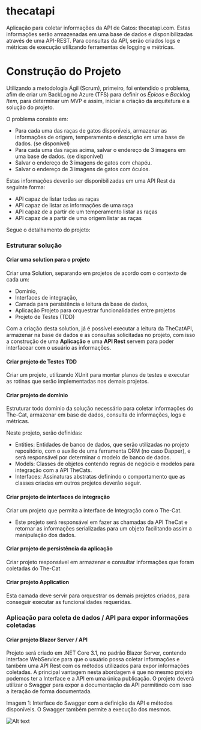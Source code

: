 # thecatapi
Aplicação para coletar informações da API de Gatos: thecatapi.com. Estas informações serão armazenadas em uma base de dados e disponibilizadas através de uma API-REST. Para consultas da API, serão criados logs e métricas de execução utilizando ferramentas de logging e métricas.

# Construção do Projeto
Utilizando a metodologia Ágil (Scrum), primeiro, foi entendido o problema, afim de criar um BackLog no Azure (TFS) para definir os *Épicos* e *Backlog Item*, para determinar um MVP e assim, iniciar a criação da arquitetura e a solução do projeto. 

O problema consiste em:

- Para cada uma das raças de gatos disponíveis, armazenar as informações de origem, temperamento e descrição em uma base de dados. (se disponível)
- Para cada uma das raças acima, salvar o endereço de 3 imagens em uma base de dados. (se disponível)
- Salvar o endereço de 3 imagens de gatos com chapéu.
- Salvar o endereço de 3 imagens de gatos com óculos.

Estas informações deverão ser disponibilizadas em uma API Rest da seguinte forma:

- API capaz de listar todas as raças
- API capaz de listar as informações de uma raça
- API capaz de a partir de um temperamento listar as raças
- API capaz de a partir de uma origem listar as raças 

Segue o detalhamento do projeto:


### Estruturar solução
#### Criar uma solution para o projeto
Criar uma Solution, separando em projetos de acordo com o contexto de cada um: 
- Domínio, 
- Interfaces de integração, 
- Camada para persistência e leitura da base de dados, 
- Aplicação Projeto para orquestrar funcionalidades entre projetos
- Projeto de Testes (TDD)

Com a criação desta solution, já é possível executar a leitura da TheCatAPI, armazenar na base de dados e as consultas solicitadas no projeto, com isso a construção de uma **Aplicação** e uma **API Rest** servem para poder interfacear com o usuário as informações.
#### Criar projeto de Testes TDD
Criar um projeto, utilizando XUnit para montar planos de testes e executar as rotinas que serão implementadas nos demais projetos.
#### Criar projeto de domínio
Estruturar todo domínio da solução necessário para coletar informações do The-Cat, armazenar em base de dados, consulta de informações, logs e métricas.

Neste projeto, serão definidas:

- Entities: Entidades de banco de dados, que serão utilizadas no projeto repositório, com o auxilio de uma ferramenta ORM (no caso Dapper), e será responsável por determinar o modelo de banco de dados.
- Models: Classes de objetos contendo regras de negócio e modelos para integração com a API TheCats.
- Interfaces: Assinaturas abstratas definindo o comportamento que as classes criadas em outros projetos deverão seguir.  
#### Criar projeto de interfaces de integração
Criar um projeto que permita a interface de Integração com o The-Cat.

- Este projeto será responsável em fazer as chamadas da API TheCat e retornar as informações serializadas para um objeto facilitando assim a manipulação dos dados.
#### Criar projeto de persistência da aplicação
Criar projeto responsável em armazenar e consultar informações que foram coletadas do The-Cat
#### Criar projeto Application
Esta camada deve servir para orquestrar os demais projetos criados, para conseguir executar as funcionalidades requeridas.

### Aplicação para coleta de dados / API para expor informações coletadas
#### Criar projeto Blazor Server / API
Projeto será criado em .NET Core 3.1, no padrão Blazor Server, contendo interface WebService para que o usuário possa coletar informações e também uma API Rest com os métodos utilizados para expor informações coletadas. A principal vantagem nesta abordagem é que no mesmo projeto podemos ter a Interface e a API em uma única publicação.
O projeto deverá utilizar o Swagger para expor a documentação da API permitindo com isso a iteração de forma documentada.

Imagem 1: Interface do Swagger com a definição da API e métodos disponíveis. O Swagger também permite a execução dos mesmos.

![Alt text](https://user-images.githubusercontent.com/13984252/79273106-d8ff3280-7e78-11ea-8b38-0c578d7fd1d8.png)





